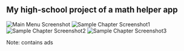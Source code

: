 ## My high-school project of a math helper app
![Main Menu Screenshot](menu.jpeg) ![Sample Chapter Screenshot1](ch1.jpeg) ![Sample Chapter Screenshot2](ch2.jpeg) ![Sample Chapter Screenshot3](ch3.jpeg)

Note: contains ads
